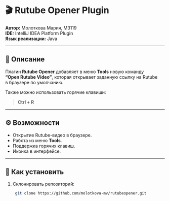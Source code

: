 # 🎬 Rutube Opener Plugin

**Автор:** Молоткова Мария, М3119  
**IDE:** IntelliJ IDEA Platform Plugin  
**Язык реализации:** Java

---

## 📌 Описание

Плагин **Rutube Opener** добавляет в меню **Tools** новую команду  
**“Open Rutube Video”**, которая открывает заданную ссылку на Rutube  
в браузере по умолчанию.

Также можно использовать горячие клавиши:

> **Ctrl + R**

---

## ⚙️ Возможности

- Открытие Rutube-видео в браузере.
- Работа из меню **Tools**.
- Поддержка горячих клавиш.
- Иконка в интерфейсе.

---

## 🧩 Как установить

1. Склонировать репозиторий:
   ```bash
    git clone https://github.com/molotkova-mv/rutubeopener.git
